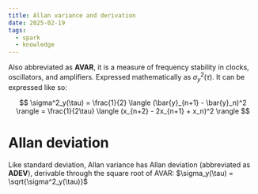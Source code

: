 ```yaml
---
title: Allan variance and derivation
date: 2025-02-19
tags:
  - spark
  - knowledge
---
```

Also abbreviated as **AVAR**, it is a measure of frequency stability in clocks, oscillators, and amplifiers. Expressed mathematically as $\sigma^2_y(\tau)$. It can be expressed like so:

$$
\sigma^2_y(\tau) = \frac{1}{2} \langle (\bar{y}_{n+1} - \bar{y}_n)^2 \rangle = \frac{1}{2\tau} \langle (x_{n+2} - 2x_{n+1} + x_n)^2 \rangle
$$

# Allan deviation

Like standard deviation, Allan variance has Allan deviation (abbreviated as **ADEV**), derivable through the square root of AVAR: $\sigma_y(\tau) = \sqrt{\sigma^2_y(\tau)}$